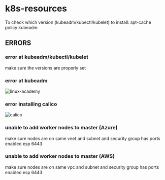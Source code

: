 # k8s-resources

To check which version (kubeadm/kubectl/kubelet) to install: apt-cache policy kubeadm

## ERRORS

### error at kubeadm/kubectl/kubelet

make sure the versions are properly set

### error at kubeadm

![linux-academy](https://linuxacademy.com/community/show/28209-error-kubeletversion-the-kubelet-version-is-higher-than/)

### error installing calico

![calico](https://docs.projectcalico.org/v3.9/getting-started/kubernetes/installation/calico)

### unable to add worker nodes to master (Azure)

make sure nodes are on same vnet and subnet and security group has ports enabled esp 6443

### unable to add worker nodes to master (AWS)

make sure nodes are on same vpc and subnet and security group has ports enabled esp 6443
